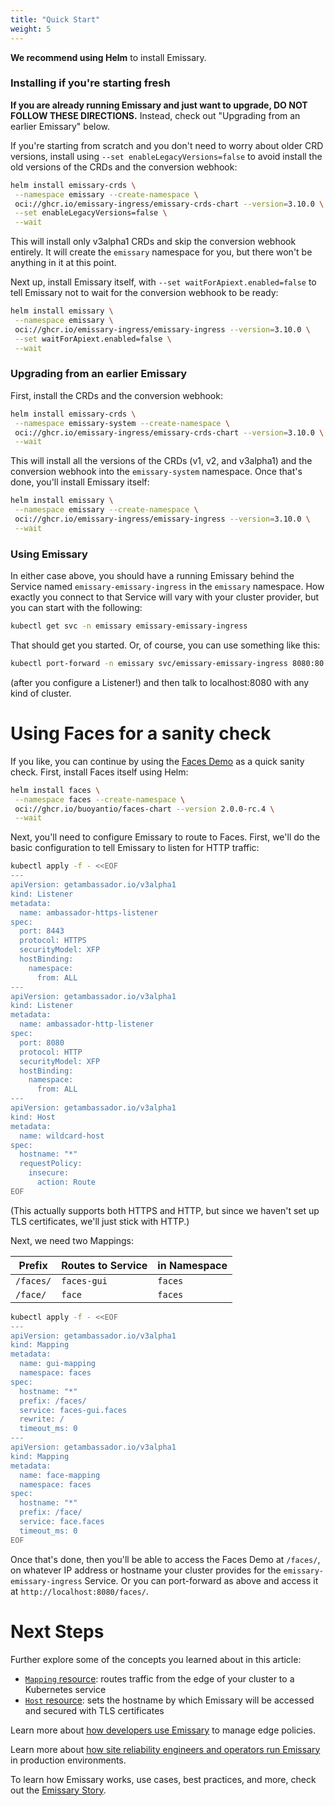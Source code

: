 ```yaml
---
title: "Quick Start"
weight: 5
---
```


**We recommend using Helm** to install Emissary.

### Installing if you're starting fresh

**If you are already running Emissary and just want to upgrade, DO NOT FOLLOW
THESE DIRECTIONS.** Instead, check out "Upgrading from an earlier Emissary"
below.

If you're starting from scratch and you don't need to worry about older CRD
versions, install using `--set enableLegacyVersions=false` to avoid install
the old versions of the CRDs and the conversion webhook:

```bash
helm install emissary-crds \
 --namespace emissary --create-namespace \
 oci://ghcr.io/emissary-ingress/emissary-crds-chart --version=3.10.0 \
 --set enableLegacyVersions=false \
 --wait
```

This will install only v3alpha1 CRDs and skip the conversion webhook entirely.
It will create the `emissary` namespace for you, but there won't be anything
in it at this point.

Next up, install Emissary itself, with `--set waitForApiext.enabled=false` to
tell Emissary not to wait for the conversion webhook to be ready:

```bash
helm install emissary \
 --namespace emissary \
 oci://ghcr.io/emissary-ingress/emissary-ingress --version=3.10.0 \
 --set waitForApiext.enabled=false \
 --wait
```

### Upgrading from an earlier Emissary

First, install the CRDs and the conversion webhook:

```bash
helm install emissary-crds \
 --namespace emissary-system --create-namespace \
 oci://ghcr.io/emissary-ingress/emissary-crds-chart --version=3.10.0 \
 --wait
```

This will install all the versions of the CRDs (v1, v2, and v3alpha1) and the
conversion webhook into the `emissary-system` namespace. Once that's done, you'll install Emissary itself:

```bash
helm install emissary \
 --namespace emissary --create-namespace \
 oci://ghcr.io/emissary-ingress/emissary-ingress --version=3.10.0 \
 --wait
```

### Using Emissary

In either case above, you should have a running Emissary behind the Service
named `emissary-emissary-ingress` in the `emissary` namespace. How exactly you
connect to that Service will vary with your cluster provider, but you can
start with the following:

```bash
kubectl get svc -n emissary emissary-emissary-ingress
```

That should get you started. Or, of course, you can use something like this:

```bash
kubectl port-forward -n emissary svc/emissary-emissary-ingress 8080:80
```

(after you configure a Listener!) and then talk to localhost:8080 with any
kind of cluster.

# Using Faces for a sanity check

[Faces Demo]: https://github.com/buoyantio/faces-demo

If you like, you can continue by using the [Faces Demo] as a quick sanity
check. First, install Faces itself using Helm:

```bash
helm install faces \
 --namespace faces --create-namespace \
 oci://ghcr.io/buoyantio/faces-chart --version 2.0.0-rc.4 \
 --wait
```

Next, you'll need to configure Emissary to route to Faces. First, we'll do the
basic configuration to tell Emissary to listen for HTTP traffic:

```bash
kubectl apply -f - <<EOF
---
apiVersion: getambassador.io/v3alpha1
kind: Listener
metadata:
  name: ambassador-https-listener
spec:
  port: 8443
  protocol: HTTPS
  securityModel: XFP
  hostBinding:
    namespace:
      from: ALL
---
apiVersion: getambassador.io/v3alpha1
kind: Listener
metadata:
  name: ambassador-http-listener
spec:
  port: 8080
  protocol: HTTP
  securityModel: XFP
  hostBinding:
    namespace:
      from: ALL
---
apiVersion: getambassador.io/v3alpha1
kind: Host
metadata:
  name: wildcard-host
spec:
  hostname: "*"
  requestPolicy:
    insecure:
      action: Route
EOF
```

(This actually supports both HTTPS and HTTP, but since we haven't set up TLS
certificates, we'll just stick with HTTP.)

Next, we need two Mappings:

| Prefix    | Routes to Service | in Namespace |
| --------- | ----------------- | ------------ |
| `/faces/` | `faces-gui`       | `faces`      |
| `/face/`  | `face`            | `faces`      |

```bash
kubectl apply -f - <<EOF
---
apiVersion: getambassador.io/v3alpha1
kind: Mapping
metadata:
  name: gui-mapping
  namespace: faces
spec:
  hostname: "*"
  prefix: /faces/
  service: faces-gui.faces
  rewrite: /
  timeout_ms: 0
---
apiVersion: getambassador.io/v3alpha1
kind: Mapping
metadata:
  name: face-mapping
  namespace: faces
spec:
  hostname: "*"
  prefix: /face/
  service: face.faces
  timeout_ms: 0
EOF
```

Once that's done, then you'll be able to access the Faces Demo at `/faces/`,
on whatever IP address or hostname your cluster provides for the
`emissary-emissary-ingress` Service. Or you can port-forward as above and
access it at `http://localhost:8080/faces/`.

# Next Steps

Further explore some of the concepts you learned about in this article:
* [`Mapping` resource](../topics/using/intro-mappings/): routes traffic from the edge of your cluster to a Kubernetes service
* [`Host` resource](../topics/running/host-crd/): sets the hostname by which Emissary will be accessed and secured with TLS certificates

Learn more about [how developers use Emissary](../topics/using/) to manage
edge policies.

Learn more about [how site reliability engineers and operators run Emissary](../topics/running/)
in production environments.

To learn how Emissary works, use cases, best practices, and more, check out the [Emissary Story](../about/why-ambassador).
